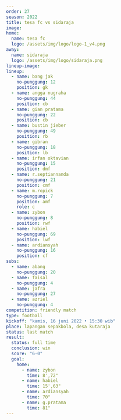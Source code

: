 ```yaml
---
order: 27
season: 2022
title: tesa fc vs sidaraja
image: 
home:
  name: tesa fc
  logo: /assets/img/logo/logo-1_v4.png
away:
  name: sidaraja
  logo: /assets/img/logo/sidaraja.png
lineup-image:
lineup:
  - name: bang jak
    no-punggung: 12
    position: gk
  - name: angga nugraha
    no-punggung: 44
    position: cb
  - name: gian pratama
    no-punggung: 22
    position: cb
  - name: bustin jieber
    no-punggung: 49
    position: rb
  - name: gibran
    no-punggung: 18
    position: lb
  - name: irfan oktavian
    no-punggung: 15
    position: dmf
  - name: r.septiannanda
    no-punggung: 21
    position: cmf
  - name: m.ropick
    no-punggung: 7
    position: amf
    role: c
  - name: zybon
    no-punggung: 8
    position: rwf
  - name: habiel
    no-punggung: 69
    position: lwf
  - name: ardiansyah
    no-punggung: 16
    position: cf
subs:
  - name: abang
    no-punggung: 20
  - name: faisal
    no-punggung: 4
  - name: jafra
    no-punggung: 27
  - name: azriel
    no-punggung: 4 
competition: friendly match
type: football
kickoff: "kamis, 16 juni 2022 • 15:30 wib"
place: lapangan sepakbola, desa kutaraja
status: last match
result: 
  status: full time
  conclusion: win
  score: "6-0"
  goal:
    home:
      - name: zybon
        time: 8',72"
      - name: habiel
        time: 15',63"
      - name: ardiansyah
        time: 70"
      - name: g.pratama
        time: 81"
---
```

